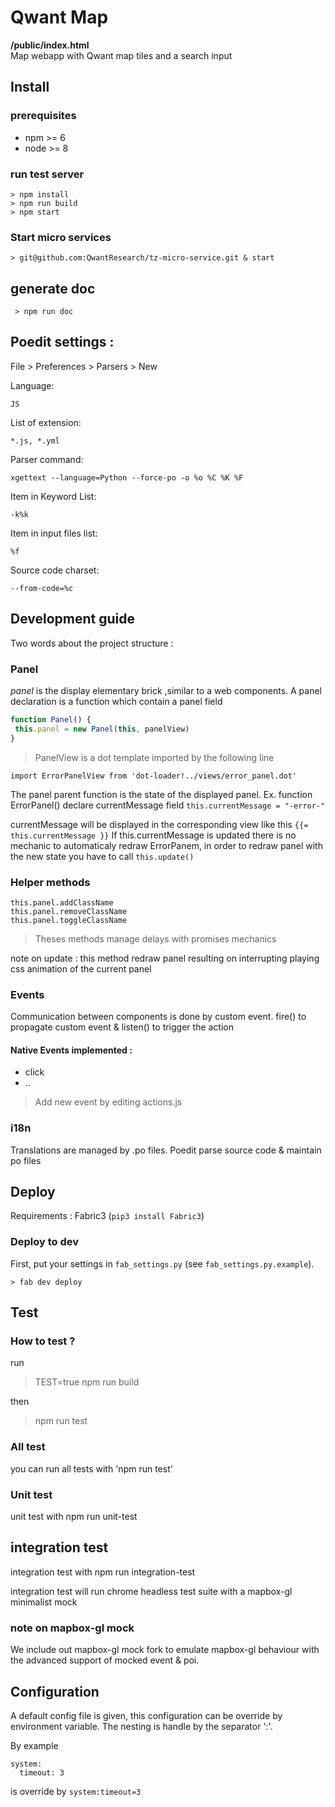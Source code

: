 # Qwant Map

**/public/index.html**  
Map webapp with Qwant map tiles and a search input



## Install

### prerequisites

- npm >= 6
- node >= 8

### run test server
```
> npm install
> npm run build
> npm start
```

### Start micro services
```
> git@github.com:QwantResearch/tz-micro-service.git & start
```

## generate doc
```
 > npm run doc
```

## Poedit settings :

File > Preferences > Parsers > New

Language:

```
JS
```
List of extension:
```
*.js, *.yml
```
Parser command:
```
xgettext --language=Python --force-po -o %o %C %K %F
```
Item in Keyword List:
```
-k%k
```
Item in input files list:
```
%f
```
Source code charset:
```
--from-code=%c
```

## Development guide
Two words about the project structure :

### Panel
 _panel_ is the display elementary brick ,similar to a web components.
 A panel declaration is a function which contain a panel field
 ```javascript
function Panel() {
  this.panel = new Panel(this, panelView)
}
```

> PanelView is a dot template imported by the following line

```
import ErrorPanelView from 'dot-loader!../views/error_panel.dot'

```

The panel parent function is the state of the displayed panel.
Ex. function ErrorPanel() declare currentMessage field 
```this.currentMessage = "-error-"```

currentMessage will be displayed in the corresponding view like this 
```{{= this.currentMessage }}``` 
If this.currentMessage is updated there is no mechanic to automaticaly redraw ErrorPanem, in order to redraw panel with the new state you have to call ```this.update()```

### Helper methods
```
this.panel.addClassName
this.panel.removeClassName
this.panel.toggleClassName
```

> Theses methods manage delays with promises mechanics

note on update : this method redraw panel resulting on interrupting playing css animation of the current panel

### Events
Communication between components is done by custom event. fire() to propagate custom event & listen() to trigger the action

#### Native Events implemented : 
 - click
 - .. 
 
> Add new event by editing actions.js  

### i18n
Translations are managed  by .po files. Poedit parse source code & maintain po files

## Deploy
Requirements : Fabric3 (`pip3 install Fabric3`)

### Deploy to dev
First, put your settings in `fab_settings.py` (see `fab_settings.py.example`).


```
> fab dev deploy
```

## Test

### How to test ?
run 
>TEST=true npm run build

then

>npm run test

### All test
you can run all tests with 'npm run test'

### Unit test
unit test with npm run unit-test

## integration test
integration test with npm run integration-test

integration test will run chrome headless test suite with a mapbox-gl minimalist mock

### note on mapbox-gl mock
We include out mapbox-gl mock fork to emulate mapbox-gl behaviour with the advanced support of mocked event & poi.
 
## Configuration
A default config file is given, this configuration can be override by environment variable.
The nesting is handle by the separator ':'.

By example 
```
system:
  timeout: 3
```  

is override by ```system:timeout=3```